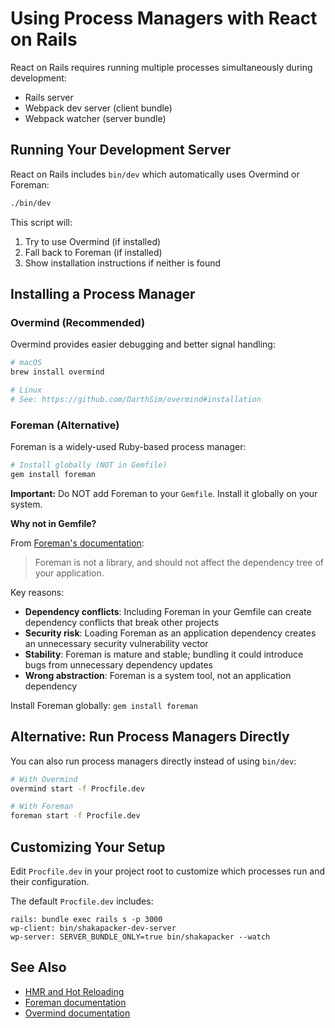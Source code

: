 # Using Process Managers with React on Rails

React on Rails requires running multiple processes simultaneously during development:

- Rails server
- Webpack dev server (client bundle)
- Webpack watcher (server bundle)

## Running Your Development Server

React on Rails includes `bin/dev` which automatically uses Overmind or Foreman:

```bash
./bin/dev
```

This script will:

1. Try to use Overmind (if installed)
2. Fall back to Foreman (if installed)
3. Show installation instructions if neither is found

## Installing a Process Manager

### Overmind (Recommended)

Overmind provides easier debugging and better signal handling:

```bash
# macOS
brew install overmind

# Linux
# See: https://github.com/DarthSim/overmind#installation
```

### Foreman (Alternative)

Foreman is a widely-used Ruby-based process manager:

```bash
# Install globally (NOT in Gemfile)
gem install foreman
```

**Important:** Do NOT add Foreman to your `Gemfile`. Install it globally on your system.

**Why not in Gemfile?**

From [Foreman's documentation](https://github.com/ddollar/foreman/wiki/Don't-Bundle-Foreman):

> Foreman is not a library, and should not affect the dependency tree of your application.

Key reasons:

- **Dependency conflicts**: Including Foreman in your Gemfile can create dependency conflicts that break other projects
- **Security risk**: Loading Foreman as an application dependency creates an unnecessary security vulnerability vector
- **Stability**: Foreman is mature and stable; bundling it could introduce bugs from unnecessary dependency updates
- **Wrong abstraction**: Foreman is a system tool, not an application dependency

Install Foreman globally: `gem install foreman`

## Alternative: Run Process Managers Directly

You can also run process managers directly instead of using `bin/dev`:

```bash
# With Overmind
overmind start -f Procfile.dev

# With Foreman
foreman start -f Procfile.dev
```

## Customizing Your Setup

Edit `Procfile.dev` in your project root to customize which processes run and their configuration.

The default `Procfile.dev` includes:

```procfile
rails: bundle exec rails s -p 3000
wp-client: bin/shakapacker-dev-server
wp-server: SERVER_BUNDLE_ONLY=true bin/shakapacker --watch
```

## See Also

- [HMR and Hot Reloading](./hmr-and-hot-reloading-with-the-webpack-dev-server.md)
- [Foreman documentation](https://github.com/ddollar/foreman)
- [Overmind documentation](https://github.com/DarthSim/overmind)

